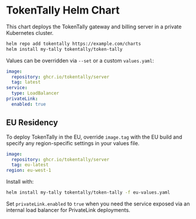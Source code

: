# TokenTally Helm Chart

This chart deploys the TokenTally gateway and billing server in a private Kubernetes cluster.

```bash
helm repo add tokentally https://example.com/charts
helm install my-tally tokentally/token-tally
```

Values can be overridden via `--set` or a custom `values.yaml`:

```yaml
image:
  repository: ghcr.io/tokentally/server
  tag: latest
service:
  type: LoadBalancer
privateLink:
  enabled: true
```

## EU Residency

To deploy TokenTally in the EU, override `image.tag` with the EU build and specify any region-specific settings in your values file.

```yaml
image:
  repository: ghcr.io/tokentally/server
  tag: eu-latest
region: eu-west-1
```

Install with:

```bash
helm install my-tally tokentally/token-tally -f eu-values.yaml
```
Set `privateLink.enabled` to `true` when you need the service exposed via an internal load balancer for PrivateLink deployments.


